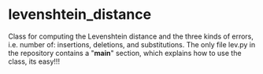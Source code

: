 # levenshtein_distance
Class for computing the Levenshtein distance and the three kinds of errors, i.e. number of: insertions, deletions, and substitutions.
The only file lev.py in the repository contains a "__main__" section, which explains how to use the class, its easy!!!
